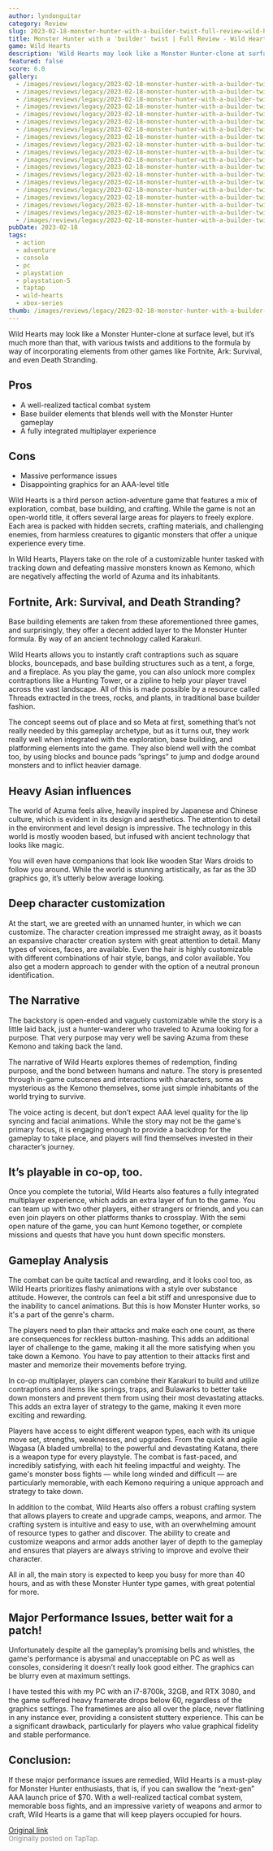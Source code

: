 ```yaml
---
author: lyndonguitar
category: Review
slug: 2023-02-18-monster-hunter-with-a-builder-twist-full-review-wild-hearts
title: Monster Hunter with a 'builder' twist | Full Review - Wild Hearts
game: Wild Hearts
description: 'Wild Hearts may look like a Monster Hunter-clone at surface level, but it’s much more than that, with various twists and additions to the formula by way of incorporating elements from other games like Fortnite, Ark: Survival, and even Death Stranding.'
featured: false
score: 6.0
gallery:
  - /images/reviews/legacy/2023-02-18-monster-hunter-with-a-builder-twist--full-review---wild-hearts-0.avif
  - /images/reviews/legacy/2023-02-18-monster-hunter-with-a-builder-twist--full-review---wild-hearts-1.avif
  - /images/reviews/legacy/2023-02-18-monster-hunter-with-a-builder-twist--full-review---wild-hearts-2.avif
  - /images/reviews/legacy/2023-02-18-monster-hunter-with-a-builder-twist--full-review---wild-hearts-3.avif
  - /images/reviews/legacy/2023-02-18-monster-hunter-with-a-builder-twist--full-review---wild-hearts-4.avif
  - /images/reviews/legacy/2023-02-18-monster-hunter-with-a-builder-twist--full-review---wild-hearts-5.avif
  - /images/reviews/legacy/2023-02-18-monster-hunter-with-a-builder-twist--full-review---wild-hearts-6.avif
  - /images/reviews/legacy/2023-02-18-monster-hunter-with-a-builder-twist--full-review---wild-hearts-7.avif
  - /images/reviews/legacy/2023-02-18-monster-hunter-with-a-builder-twist--full-review---wild-hearts-8.avif
  - /images/reviews/legacy/2023-02-18-monster-hunter-with-a-builder-twist--full-review---wild-hearts-9.avif
  - /images/reviews/legacy/2023-02-18-monster-hunter-with-a-builder-twist--full-review---wild-hearts-10.avif
  - /images/reviews/legacy/2023-02-18-monster-hunter-with-a-builder-twist--full-review---wild-hearts-11.avif
  - /images/reviews/legacy/2023-02-18-monster-hunter-with-a-builder-twist--full-review---wild-hearts-12.avif
  - /images/reviews/legacy/2023-02-18-monster-hunter-with-a-builder-twist--full-review---wild-hearts-13.avif
  - /images/reviews/legacy/2023-02-18-monster-hunter-with-a-builder-twist--full-review---wild-hearts-14.avif
  - /images/reviews/legacy/2023-02-18-monster-hunter-with-a-builder-twist--full-review---wild-hearts-15.avif
  - /images/reviews/legacy/2023-02-18-monster-hunter-with-a-builder-twist--full-review---wild-hearts-16.avif
  - /images/reviews/legacy/2023-02-18-monster-hunter-with-a-builder-twist--full-review---wild-hearts-17.avif
  - /images/reviews/legacy/2023-02-18-monster-hunter-with-a-builder-twist--full-review---wild-hearts-18.avif
pubDate: 2023-02-18
tags:
  - action
  - adventure
  - console
  - pc
  - playstation
  - playstation-5
  - taptap
  - wild-hearts
  - xbox-series
thumb: /images/reviews/legacy/2023-02-18-monster-hunter-with-a-builder-twist--full-review---wild-hearts-0.avif
---
```


Wild Hearts may look like a Monster Hunter-clone at surface level, but it’s much more than that, with various twists and additions to the formula by way of incorporating elements from other games like Fortnite, Ark: Survival, and even Death Stranding.




## Pros
- A well-realized tactical combat system
- Base builder elements that blends well with the Monster Hunter gameplay
- A fully integrated multiplayer experience

## Cons

- Massive performance issues
- Disappointing graphics for an AAA-level title

Wild Hearts is a third person action-adventure game that features a mix of exploration, combat, base building, and crafting. While the game is not an open-world title, it offers several large areas for players to freely explore. Each area is packed with hidden secrets, crafting materials, and challenging enemies, from harmless creatures to gigantic monsters that offer a unique experience every time.

In Wild Hearts, Players take on the role of a customizable hunter tasked with tracking down and defeating massive monsters known as Kemono, which are negatively affecting the world of Azuma and its inhabitants.

## Fortnite, Ark: Survival, and Death Stranding?

Base building elements are taken from these aforementioned three games, and surprisingly, they offer a decent added layer to the Monster Hunter formula. By way of an ancient technology called Karakuri.

Wild Hearts allows you to instantly craft contraptions such as square blocks, bouncepads, and base building structures such as a tent, a forge, and a fireplace. As you play the game, you can also unlock more complex contraptions like a Hunting Tower, or a zipline to help your player travel across the vast landscape. All of this is made possible by a resource called Threads extracted in the trees, rocks, and plants, in traditional base builder fashion.

The concept seems out of place and so Meta at first, something that’s not really needed by this gameplay archetype, but as it turns out, they work really well when integrated with the exploration, base building, and platforming elements into the game. They also blend well with the combat too, by using blocks and bounce pads ”springs” to jump and dodge around monsters and to inflict heavier damage.

## Heavy Asian influences

The world of Azuma feels alive, heavily inspired by Japanese and Chinese culture, which is evident in its design and aesthetics. The attention to detail in the environment and level design is impressive. The technology in this world is mostly wooden based, but infused with ancient technology that looks like magic.

You will even have companions that look like wooden Star Wars droids to follow you around. While the world is stunning artistically, as far as the 3D graphics go, it’s utterly below average looking.

## Deep character customization

At the start, we are greeted with an unnamed hunter, in which we can customize. The character creation impressed me straight away, as it boasts an expansive character creation system with great attention to detail. Many types of voices, faces, are available. Even the hair is highly customizable with different combinations of hair style, bangs, and color available. You also get a modern approach to gender with the option of a neutral pronoun identification.

## The Narrative

The backstory is open-ended and vaguely customizable while the story is a little laid back, just a hunter-wanderer who traveled to Azuma looking for a purpose. That very purpose may very well be saving Azuma from these Kemono and taking back the land.

The narrative of Wild Hearts explores themes of redemption, finding purpose, and the bond between humans and nature. The story is presented through in-game cutscenes and interactions with characters, some as mysterious as the Kemono themselves, some just simple inhabitants of the world trying to survive.

The voice acting is decent, but don’t expect AAA level quality for the lip syncing and facial animations. While the story may not be the game's primary focus, it is engaging enough to provide a backdrop for the gameplay to take place, and players will find themselves invested in their character’s journey.

## It’s playable in co-op, too.

Once you complete the tutorial, Wild Hearts also features a fully integrated multiplayer experience, which adds an extra layer of fun to the game. You can team up with two other players, either strangers or friends, and you can even join players on other platforms thanks to crossplay. With the semi open nature of the game, you can hunt Kemono together, or complete missions and quests that have you hunt down specific monsters.

## Gameplay Analysis

The combat can be quite tactical and rewarding, and it looks cool too, as Wild Hearts prioritizes flashy animations with a style over substance attitude. However, the controls can feel a bit stiff and unresponsive due to the inability to cancel animations. But this is how Monster Hunter works, so it's a part of the genre's charm.

The players need to plan their attacks and make each one count, as there are consequences for reckless button-mashing. This adds an additional layer of challenge to the game, making it all the more satisfying when you take down a Kemono.  You have to pay attention to their attacks first and master and memorize their movements before trying.

In co-op multiplayer, players can combine their Karakuri to build and utilize contraptions and items like springs, traps, and Bulawarks to better take down monsters and prevent them from using their most devastating attacks. This adds an extra layer of strategy to the game, making it even more exciting and rewarding.

Players have access to eight different weapon types, each with its unique move set, strengths, weaknesses, and upgrades. From the quick and agile Wagasa (A bladed umbrella) to the powerful and devastating Katana, there is a weapon type for every playstyle. The combat is fast-paced, and incredibly satisfying, with each hit feeling impactful and weighty. The game's monster boss fights — while long winded and difficult — are particularly memorable, with each Kemono requiring a unique approach and strategy to take down.

In addition to the combat, Wild Hearts also offers a robust crafting system that allows players to create and upgrade camps, weapons, and armor. The crafting system is intuitive and easy to use, with an overwhelming amount of resource types to gather and discover. The ability to create and customize weapons and armor adds another layer of depth to the gameplay and ensures that players are always striving to improve and evolve their character.

All in all, the main story is expected to keep you busy for more than 40 hours, and as with these Monster Hunter type games, with great potential for more.

## Major Performance Issues, better wait for a patch!

Unfortunately despite all the gameplay’s promising bells and whistles, the game's performance is abysmal and unacceptable on PC as well as consoles, considering it doesn’t really look good either. The graphics can be blurry even at maximum settings.

I have tested this with my PC with an i7-8700k, 32GB, and RTX 3080, and the game suffered heavy framerate drops below 60, regardless of the graphics settings. The frametimes are also all over the place, never flatlining in any instance ever, providing a consistent stuttery experience. This can be a significant drawback, particularly for players who value graphical fidelity and stable performance.

## Conclusion:

If these major performance issues are remedied, Wild Hearts is a must-play for Monster Hunter enthusiasts, that is, if you can swallow the “next-gen” AAA launch price of $70. With a well-realized tactical combat system, memorable boss fights, and an impressive variety of weapons and armor to craft, Wild Hearts is a game that will keep players occupied for hours.

[Original link](https://www.taptap.io/post/4567477)<br><span style="font-size: 0.95em; color: #888;">Originally posted on TapTap.</span>